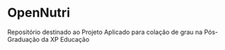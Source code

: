 # OpenNutri
Repositório destinado ao Projeto Aplicado para colação de grau na Pós-Graduação da XP Educação
